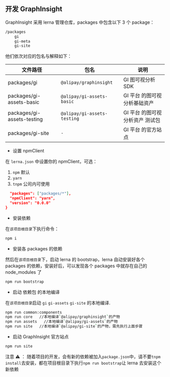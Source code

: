 ## 开发 GraphInsight

GraphInsight 采用 lerna 管理仓库，packages 中包含以下 3 个 package：

```bash
/packages
    gi
    gi-meta
    gi-site
```

他们依次对应的包名与解释如下：

| 文件路径                   | 包名                        | 说明                            |
| -------------------------- | --------------------------- | ------------------------------- |
| packages/gi                | `@alipay/graphinsight`      | GI 图可视分析 SDK               |
| packages/gi-assets-basic   | `@alipay/gi-assets-basic`   | GI 平台 的图可视分析基础资产    |
| packages/gi-assets-testing | `@alipay/gi-assets-testing` | GI 平台 的图可视分析资产 测试包 |
| packages/gi-site           | `-`                         | GI 平台 的官方站点              |

- 设置 npmClient

在 `lerna.json` 中设置你的 npmClient，可选：

1. `npm` 默认
1. `yarn`
1. `tnpm` 公司内可使用

```json
  "packages": ["packages/*"],
  "npmClient": "yarn",
  "version": "0.0.0"
}
```

- 安装依赖

在`该项目根目录`下执行命令：

```bash
npm i
```

- 安装各 packages 的依赖

然后在`该项目根目录`下，启动 lerna 的 bootstrap，lerna 自动安装好各个 packages 的依赖，安装好后，可以发现各个 packages 中就存在自己的 node_modules 了

```bash
npm run bootstrap
```

- 启动 依赖包 的本地编译

在`该项目根目录`启动 `gi` `gi-assets` `gi-site` 的本地编译.

```bash
npm run common:components
npm run core   //本地编译`@alipay/graphinsight`的产物
npm run assets   //本地编译`@alipay/gi-assets`的产物
npm run site   //本地编译`@alipay/gi-site`的产物，需先执行上面步骤
```

- 启动 GraphInsight 官方站点

```bash
npm run site
```

注意 ⚠️ ： 随着项目的开发，会有新的依赖被加入`package.json`中，请不要`tnpm install`去安装，都在项目根目录下执行`npm run bootstrap`让 lerna 去安装这个新依赖
